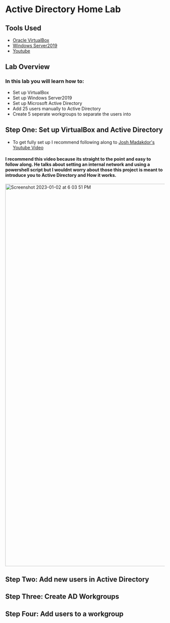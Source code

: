 # Active Directory Home Lab

## Tools Used
- [Oracle VirtualBox](https://www.virtualbox.org/)
- [Windows Server2019](https://info.microsoft.com/ww-landing-windows-server-2019.html)
- [Youtube](https://www.youtube.com/watch?v=MHsI8hJmggI)


## Lab Overview
### In this lab you will learn how to: 
  - Set up VirtualBox
  - Set up Windows Server2019
  - Set up Microsoft Active Directory
  - Add 25 users manually to Active Directory
  - Create 5 seperate workgroups to separate the users into
  
  
 ## Step One: Set up VirtualBox and Active Directory
  - To get fully set up I recommend following along to [Josh Madakdor's Youtube Video](https://www.youtube.com/watch?v=MHsI8hJmggI)
  #### I recommend this video because its straight to the point and easy to follow along. He talks about setting an internal network and using a powershell script but I wouldnt worry about those this project is meant to introduce you to Active Directory and How it works.
  
<img width="1207" alt="Screenshot 2023-01-02 at 6 03 51 PM" src="https://user-images.githubusercontent.com/121701900/210286252-3bf9f7f5-4ed2-45cd-89b6-9962c741bf41.png">

## Step Two: Add new users in Active Directory














## Step Three: Create AD Workgroups












## Step Four: Add users to a workgroup

